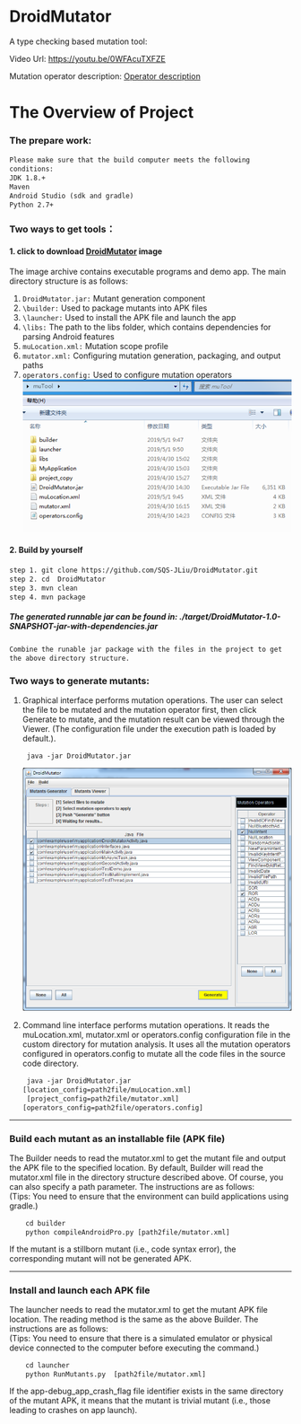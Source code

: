 # DroidMutator
A type checking based mutation tool:

Video Url: https://youtu.be/0WFAcuTXFZE

Mutation operator description: [Operator description]( https://raw.github.com/SQS-JLiu/DroidMutator/master/OperatorsDescription.md )

# The Overview of Project
### The prepare work:

    Please make sure that the build computer meets the following conditions:
    JDK 1.8.+
    Maven
    Android Studio (sdk and gradle)
    Python 2.7+
### Two ways to get tools：

#### 1. click to download [DroidMutator]( https://raw.github.com/SQS-JLiu/DroidMutator/master/muTool.zip ) image
The image archive contains executable programs and demo app. The main directory structure is as follows:
1. `DroidMutator.jar:` Mutant generation component    <br>
2. `\builder:` Used to package mutants into APK files   <br>
3. `\launcher:` Used to install the APK file and launch the app  <br>
4. `\libs:` The path to the libs folder, which contains dependencies for parsing Android features  <br>
5. `muLocation.xml:` Mutation scope profile   <br>
6. `mutator.xml:`  Configuring mutation generation, packaging, and output paths  <br>
7. `operators.config:` Used to configure mutation operators  <br>
   ![dir_tree](https://github.com/SQS-JLiu/DroidMutator/blob/master/readme/dir_tree.jpg)
    
#### 2. Build by yourself
    step 1. git clone https://github.com/SQS-JLiu/DroidMutator.git
    step 2. cd  DroidMutator
    step 3. mvn clean
    step 4. mvn package
##### The generated runnable jar can be found in: ./target/DroidMutator-1.0-SNAPSHOT-jar-with-dependencies.jar
    Combine the runable jar package with the files in the project to get the above directory structure.


### Two ways to generate mutants:
1. Graphical interface performs mutation operations. The user can select the file to be mutated and the mutation operator first, then click Generate to mutate, and the mutation result can be viewed through the Viewer.
   (The configuration file under the execution path is loaded by default.).

        java -jar DroidMutator.jar   
   ![gui](https://github.com/SQS-JLiu/DroidMutator/blob/master/readme/mutate_gui.png)
2. Command line interface performs mutation operations. It reads the muLocation.xml, mutator.xml or operators.config configuration file in the custom directory for mutation analysis. It uses all the mutation operators configured in operators.config to mutate all the code files in the source code directory.
    
        java -jar DroidMutator.jar [location_config=path2file/muLocation.xml] 
        [project_config=path2file/mutator.xml] [operators_config=path2file/operators.config]
***
### Build each mutant as an installable file (APK file)
   The Builder needs to read the mutator.xml to get the mutant file and output the APK file to the specified location. By default, Builder will read the mutator.xml file in the directory structure described above. Of course, you can also specify a path parameter. The instructions are as follows: <br>
(Tips: You need to ensure that the environment can build applications using gradle.) <br>

        cd builder
        python compileAndroidPro.py [path2file/mutator.xml]
If the mutant is a stillborn mutant (i.e., code syntax error), the corresponding mutant will not be generated APK.
***
### Install and launch each APK file
   The launcher needs to read the mutator.xml to get the mutant APK file location. The reading method is the same as the above Builder. The instructions are as follows: <br>
   (Tips: You need to ensure that there is a simulated emulator or physical device connected to the computer before executing the command.)
        
        cd launcher
        python RunMutants.py  [path2file/mutator.xml]
  If the app-debug_app_crash_flag file identifier exists in the same directory of the mutant APK, 
  it means that the mutant is trivial mutant (i.e., those leading to crashes on app launch).
